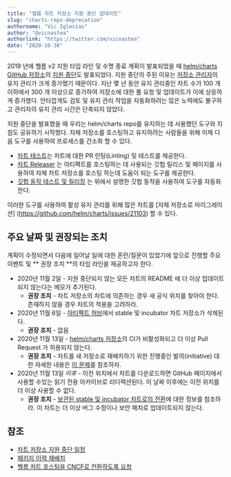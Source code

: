 ```yaml
---
title: "헬름 차트 저장소 지원 중단 업데이트"
slug: "charts-repo-deprecation"
authorname: "Vic Iglesias"
author: "@vicnastea"
authorlink: "https://twitter.com/vicnastea"
date: "2020-10-30"
---
```


2019 년에 헬름 v2 지원 타임 라인 및 수명 종료 계획이 발표되었을 때 [helm/charts GitHub 저장소](https://github.com/helm/charts)의 [지원 중단](https://github.com/helm/charts#deprecation-timeline)도 발표되었다. 지원 중단의 주된 이유는 [저장소 관리자](https://github.com/helm/charts/blob/master/OWNERS)의 유지 관리가 크게 증가했기 때문이다. 지난 몇 년 동안 유지 관리중인 차트 수가 100 개 이하에서 300 개 이상으로 증가하여 저장소에 대한 풀 요청 및 업데이트가 이에 상응하게 증가했다. 안타깝게도 검토 및 유지 관리 작업을 자동화하려는 많은 노력에도 불구하고 관리자의 유지 관리 시간은 단축되지 않았다.<!-- truncate -->

지원 중단을 발표했을 때 우리는 helm/charts repo를 유지하는 데 사용했던 도구와 지침도 공유하기 시작했다. 자체 저장소를 호스팅하고 유지하려는 사람들을 위해 이제 다음 도구를 사용하여 프로세스를 간소화 할 수 있다.

- [차트 테스트](https://github.com/helm/chart-testing)는 차트에 대한 PR 린팅(Linting) 및 테스트를 제공한다.
- [차트 Releaser](https://github.com/helm/chart-releaser) 는 아티팩트를 호스팅하는 데 사용되는 깃헙 릴리스 및 페이지를 사용하여 자체 차트 저장소를 호스팅 하는데 도움이 되는 도구를 제공한다.
- [깃헙 동작 테스트 및 릴리징](https://github.com/helm?q=chart+action) 는 위에서 설명한 깃헙 동작을 사용하여 도구를 자동화 한다.

이러한 도구를 사용하여 활성 유지 관리를 위해 많은 차트를 [자체 저장소로 마이그레이션] (https://github.com/helm/charts/issues/21103) 할 수 있다.

## 주요 날짜 및 권장되는 조치

계획이 수정되면서 다음에 일어날 일에 대한 혼란/질문이 있었기에 앞으로 진행할 주요 이벤트 및 ** 권장 조치 **의 타임 라인을 제공하고자 한다.

* 2020년 11월 2일 - 지원 중단되지 않는 모든 차트의 README 에 더 이상 업데이트 되지 않는다는 메모가 추가된다.
	* **권장 조치** - 차트 저장소의 차트에 의존하는 경우 새 공식 위치를 찾아야 한다. 존재하지 않을 경우 차트의 적용을 고려하라.
* 2020년 11월 6일 - [아티팩트 허브](https://artifacthub.io/)에서 stable 및 incubator 차트 저장소가 삭제된다.
	* **권장 조치** - 없음
* 2020년 11월 13일 - [helm/charts 저장소](https://github.com/helm/chart)의 CI가 비활성화되고 더 이상 Pull Request 가 허용되지 않는다.
	* **권장 조치** - 차트를 새 저장소로 재배치하기 위한 진행중인 발의(initiative) 대한 자세한 내용은 [이 문제](https://github.com/helm/charts/issues/21103)를 참조하자.
* 2020년 11월 13일 *이후* - 이전 위치에서 차트를 다운로드하면 GitHub 페이지에서 사용할 수있는 읽기 전용 아카이브로 리디렉션된다. 이 날짜 이후에는 이전 위치를 더 이상 사용할 수 없다.
	* **권장 조치** - [보관된 stable 및 incubator 차트로의 전환](https://helm.sh/docs/faq/#i-am-getting-a-warning-about-unable-to-get-an-update-from-the-stable-chart-repository)에 대한 정보를 참조하라. 이 차트는 더 이상 버그 수정이나 보안 패치로 업데이트되지 않는다.


## 참조

* [차트 저장소 지원 중단 일정](https://github.com/helm/charts/issues/23944)
* [패키지 이력 재배치](https://github.com/helm/charts/issues/23850)
* [헬름 차트 호스팅을 CNCF로 전환하도록 요청](https://github.com/helm/community/issues/114)
